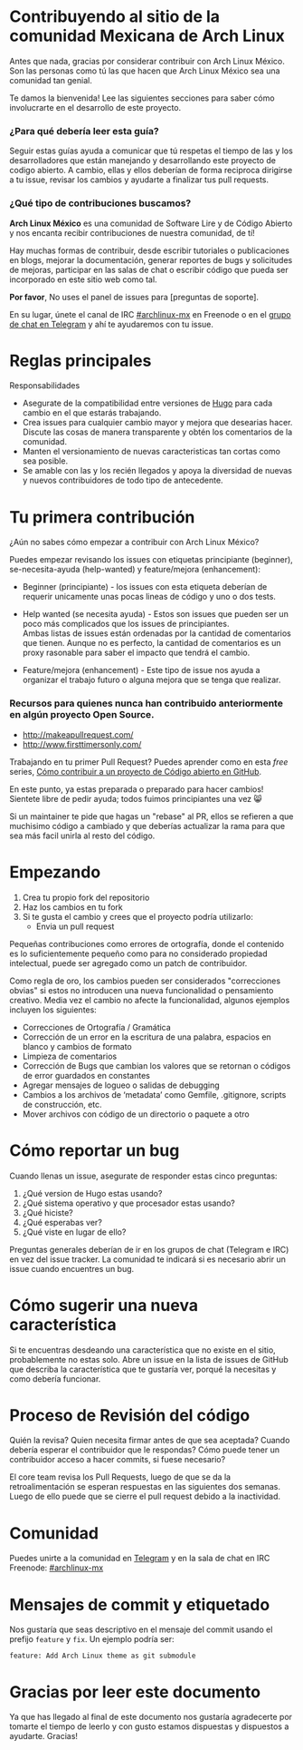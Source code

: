 # Contribuyendo al sitio de la comunidad Mexicana de Arch Linux

Antes que nada, gracias por considerar contribuir con Arch Linux México. Son las personas como tú las que hacen que Arch Linux México sea una comunidad tan genial.  

Te damos la bienvenida! Lee las siguientes secciones para saber cómo involucrarte en el desarrollo de este proyecto.

### ¿Para qué debería leer esta guía?
Seguir estas guías ayuda a comunicar que tú respetas el tiempo de las y los desarrolladores que están manejando y desarrollando este proyecto de codigo abierto. A cambio, ellas y ellos deberían de forma reciproca dirigirse a tu issue, revisar los cambios y ayudarte a finalizar tus pull requests.  

### ¿Qué tipo de contribuciones buscamos?  
**Arch Linux México** es una comunidad de Software Lire y de Código Abierto y nos encanta recibir contribuciones de nuestra comunidad, de tí! 

Hay muchas formas de contribuir, desde escribir tutoriales o publicaciones en blogs, mejorar la documentación, generar reportes de bugs y solicitudes de mejoras, participar en las salas de chat o escribir código que pueda ser incorporado en este sitio web como tal.  

**Por favor**, No uses el panel de issues para [preguntas de soporte]. 

En su lugar, únete el canal de IRC [#archlinux-mx](ircs://chat.freenode.net/archlinux-mx) en Freenode o en el [grupo de chat en Telegram](https://t.me/archlinux) y ahí te ayudaremos con tu issue. 


# Reglas principales
Responsabilidades  
* Asegurate de la compatibilidad entre versiones de [Hugo](https://gohugo.io/) para cada cambio en el que estarás trabajando.
* Crea issues para cualquier cambio mayor y mejora que desearias hacer. Discute las cosas de manera transparente y obtén los comentarios de la comunidad. 
* Manten el versionamiento de nuevas caracteristicas tan cortas como sea posible.  
* Se amable con las y los recién llegados y apoya la diversidad de nuevas y nuevos contribuidores de todo tipo de antecedente.


# Tu primera contribución
¿Aún no sabes cómo empezar a contribuir con Arch Linux México? 

Puedes empezar revisando los issues con etiquetas principiante (beginner), se-necesita-ayuda (help-wanted) y feature/mejora (enhancement):
* Beginner (principiante) - los issues con esta etiqueta deberían de requerir unicamente unas pocas lineas de código y uno o dos tests.

* Help wanted (se necesita ayuda) - Estos son issues que pueden ser un poco más complicados que los issues de principiantes.  
Ambas listas de issues están ordenadas por la cantidad de comentarios que tienen. Aunque no es perfecto, la cantidad de comentarios es un proxy rasonable para saber el impacto que tendrá el cambio.  

* Feature/mejora (enhancement) - Este tipo de issue nos ayuda a organizar el trabajo futuro o alguna mejora que se tenga que realizar.

### Recursos para quienes nunca han contribuido anteriormente en algún proyecto Open Source.  

* http://makeapullrequest.com/
* http://www.firsttimersonly.com/  

Trabajando en tu primer Pull Request? Puedes aprender como en esta *free* series, [Cómo contribuir a un proyecto de Código abierto en GitHub](https://egghead.io/series/how-to-contribute-to-an-open-source-project-on-github).

En este punto, ya estas preparada o preparado para hacer cambios! Sientete libre de pedir ayuda; todos fuimos principiantes una vez :smile_cat:

Si un maintainer te pide que hagas un "rebase" al PR, ellos se refieren a que muchisimo código a cambiado y que deberías actualizar la rama para que sea más facil unirla al resto del código.

# Empezando

1. Crea tu propio fork del repositorio
2. Haz los cambios en tu fork
3. Si te gusta el cambio y crees que el proyecto podría utilizarlo:  
    * Envia un pull request

Pequeñas contribuciones como errores de ortografía, donde el contenido es lo suficientemente pequeño como para no considerado propiedad intelectual, puede ser agregado como un patch de contribuidor.  

Como regla de oro, los cambios pueden ser considerados "correcciones obvias" si estos no introducen una nueva funcionalidad o pensamiento creativo. Media vez el cambio no afecte la funcionalidad, algunos ejemplos incluyen los siguientes:  
* Correcciones de Ortografía / Gramática  
* Corrección de un error en la escritura de una palabra, espacios en blanco y cambios de formato  
* Limpieza de comentarios
* Corrección de Bugs que cambian los valores que se retornan o códigos de error guardados en constantes 
* Agregar mensajes de logueo o salidas de debugging
* Cambios a los archivos de ‘metadata’ como Gemfile, .gitignore, scripts de construcción, etc.
* Mover archivos con código de un directorio o paquete a otro  

# Cómo reportar un bug
Cuando llenas un issue, asegurate de responder estas cinco preguntas:

1. ¿Qué version de Hugo estas usando?
2. ¿Qué sistema operativo y que procesador estas usando?
3. ¿Qué hiciste?
4. ¿Qué esperabas ver?
5. ¿Qué viste en lugar de ello?

Preguntas generales deberían de ir en los grupos de chat (Telegram e IRC) en vez del issue tracker. La comunidad te indicará si es necesario abrir un issue cuando encuentres un bug.

# Cómo sugerir una nueva característica
Si te encuentras desdeando una característica que no existe en el sitio, probablemente no estas solo. Abre un issue en la lista de issues de GitHub que describa la característica que te gustaría ver, porqué la necesitas y como debería funcionar.

# Proceso de Revisión del código
Quién la revisa? Quien necesita firmar antes de que sea aceptada? Cuando debería esperar el contribuidor que le respondas? Cómo puede tener un contribuidor acceso a hacer commits, si fuese necesario?

El core team revisa los Pull Requests, luego de que se da la retroalimentación se esperan respuestas en las siguientes dos semanas. Luego de ello puede que se cierre el pull request debido a la inactividad.


# Comunidad
Puedes unirte a la comunidad en [Telegram](https://t.me/archlinuxmx) y en la sala de chat en IRC Freenode: [#archlinux-mx](ircs://chat.freenode.net/archlinux-mx)


# Mensajes de commit y etiquetado
Nos gustaría que seas descriptivo en el mensaje del commit usando el prefijo `feature` y `fix`. Un ejemplo podría ser:

```
feature: Add Arch Linux theme as git submodule
```

# Gracias por leer este documento
Ya que has llegado al final de este documento nos gustaría agradecerte por tomarte el tiempo de leerlo y con gusto estamos dispuestas y dispuestos a ayudarte.
Gracias!
